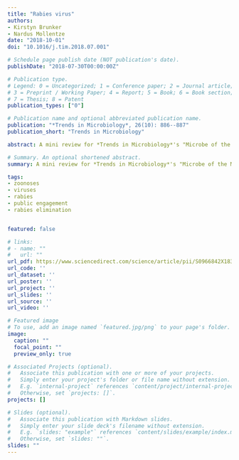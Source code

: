 ```yaml
---
title: "Rabies virus"
authors:
- Kirstyn Brunker
- Nardus Mollentze
date: "2018-10-01"
doi: "10.1016/j.tim.2018.07.001"

# Schedule page publish date (NOT publication's date).
publishDate: "2018-07-30T00:00:00Z"

# Publication type.
# Legend: 0 = Uncategorized; 1 = Conference paper; 2 = Journal article;
# 3 = Preprint / Working Paper; 4 = Report; 5 = Book; 6 = Book section;
# 7 = Thesis; 8 = Patent
publication_types: ["0"]

# Publication name and optional abbreviated publication name.
publication: "*Trends in Microbiology*, 26(10): 886--887"
publication_short: "Trends in Microbiology"

abstract: A mini review for *Trends in Microbiology*'s "Microbe of the Month" series, describing the transmission cycle of rabies virus in domestic dogs and highlighting the importance of a One Health approach to control and eliminate human rabies deaths. 

# Summary. An optional shortened abstract.
summary: A mini review for *Trends in Microbiology*'s "Microbe of the Month" series, describing the transmission cycle of rabies virus in domestic dogs and highlighting the importance of a One Health approach to control and eliminate human rabies deaths. 

tags:
- zoonoses
- viruses
- rabies
- public engagement
- rabies elimination


featured: false

# links:
# - name: ""
#   url: ""
url_pdf: https://www.sciencedirect.com/science/article/pii/S0966842X18301574/pdfft?md5=595b99bc618262a4541c2a91a09d8770&pid=1-s2.0-S0966842X18301574-main.pdf
url_code: ''
url_dataset: ''
url_poster: ''
url_project: ''
url_slides: ''
url_source: ''
url_video: ''

# Featured image
# To use, add an image named `featured.jpg/png` to your page's folder. 
image:
  caption: ""
  focal_point: ""
  preview_only: true

# Associated Projects (optional).
#   Associate this publication with one or more of your projects.
#   Simply enter your project's folder or file name without extension.
#   E.g. `internal-project` references `content/project/internal-project/index.md`.
#   Otherwise, set `projects: []`.
projects: []

# Slides (optional).
#   Associate this publication with Markdown slides.
#   Simply enter your slide deck's filename without extension.
#   E.g. `slides: "example"` references `content/slides/example/index.md`.
#   Otherwise, set `slides: ""`.
slides: ""
---
```


<div data-badge-details="right" data-badge-type="medium-donut" data-doi="10.1016/j.tim.2018.07.001" data-hide-no-mentions="true" data-hide-less-than="0" class="altmetric-embed"></div>
